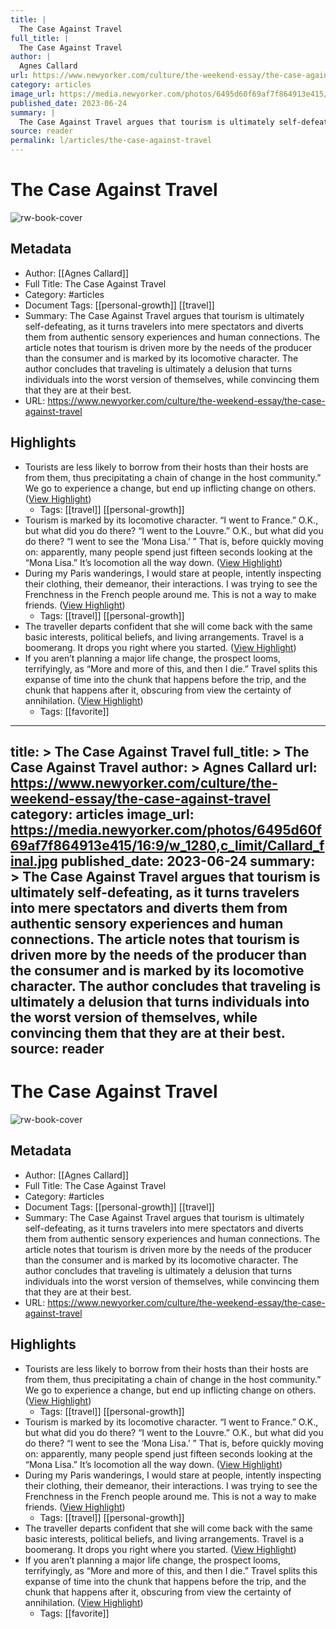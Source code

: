 ```yaml
---
title: |
  The Case Against Travel
full_title: |
  The Case Against Travel
author: |
  Agnes Callard
url: https://www.newyorker.com/culture/the-weekend-essay/the-case-against-travel
category: articles
image_url: https://media.newyorker.com/photos/6495d60f69af7f864913e415/16:9/w_1280,c_limit/Callard_final.jpg
published_date: 2023-06-24
summary: |
  The Case Against Travel argues that tourism is ultimately self-defeating, as it turns travelers into mere spectators and diverts them from authentic sensory experiences and human connections. The article notes that tourism is driven more by the needs of the producer than the consumer and is marked by its locomotive character. The author concludes that traveling is ultimately a delusion that turns individuals into the worst version of themselves, while convincing them that they are at their best.
source: reader
permalink: l/articles/the-case-against-travel
---
```

# The Case Against Travel

![rw-book-cover](https://media.newyorker.com/photos/6495d60f69af7f864913e415/16:9/w_1280,c_limit/Callard_final.jpg)

## Metadata
- Author: [[Agnes Callard]]
- Full Title: The Case Against Travel
- Category: #articles
- Document Tags: [[personal-growth]] [[travel]] 
- Summary: The Case Against Travel argues that tourism is ultimately self-defeating, as it turns travelers into mere spectators and diverts them from authentic sensory experiences and human connections. The article notes that tourism is driven more by the needs of the producer than the consumer and is marked by its locomotive character. The author concludes that traveling is ultimately a delusion that turns individuals into the worst version of themselves, while convincing them that they are at their best.
- URL: https://www.newyorker.com/culture/the-weekend-essay/the-case-against-travel

## Highlights
- Tourists are less likely to borrow from their hosts than their hosts are from them, thus precipitating a chain of change in the host community.” We go to experience a change, but end up inflicting change on others. ([View Highlight](https://read.readwise.io/read/01hjv78kh3ttfqef66rjxww8sd))
    - Tags: [[travel]] [[personal-growth]] 
- Tourism is marked by its locomotive character. “I went to France.” O.K., but what did you do there? “I went to the Louvre.” O.K., but what did you do there? “I went to see the ‘Mona Lisa.’ ” That is, before quickly moving on: apparently, many people spend just fifteen seconds looking at the “Mona Lisa.” It’s locomotion all the way down. ([View Highlight](https://read.readwise.io/read/01hjv7akbs2yqfsvztafqye25c))
- During my Paris wanderings, I would stare at people, intently inspecting their clothing, their demeanor, their interactions. I was trying to see the Frenchness in the French people around me. This is not a way to make friends. ([View Highlight](https://read.readwise.io/read/01hjv7fnrwxv375nzrswsj82ec))
    - Tags: [[travel]] [[personal-growth]] 
- The traveller departs confident that she will come back with the same basic interests, political beliefs, and living arrangements. Travel is a boomerang. It drops you right where you started. ([View Highlight](https://read.readwise.io/read/01hjv7hry5xdr8d3w2adtgn3ja))
- If you aren’t planning a major life change, the prospect looms, terrifyingly, as “More and more of this, and then I die.” Travel splits this expanse of time into the chunk that happens before the trip, and the chunk that happens after it, obscuring from view the certainty of annihilation. ([View Highlight](https://read.readwise.io/read/01hjv7kbanmwrwf1b0p66w2pka))
    - Tags: [[favorite]] 


---
title: >
  The Case Against Travel
full_title: >
  The Case Against Travel
author: >
  Agnes Callard
url: https://www.newyorker.com/culture/the-weekend-essay/the-case-against-travel
category: articles
image_url: https://media.newyorker.com/photos/6495d60f69af7f864913e415/16:9/w_1280,c_limit/Callard_final.jpg
published_date: 2023-06-24
summary: >
  The Case Against Travel argues that tourism is ultimately self-defeating, as it turns travelers into mere spectators and diverts them from authentic sensory experiences and human connections. The article notes that tourism is driven more by the needs of the producer than the consumer and is marked by its locomotive character. The author concludes that traveling is ultimately a delusion that turns individuals into the worst version of themselves, while convincing them that they are at their best.
source: reader
---
# The Case Against Travel

![rw-book-cover](https://media.newyorker.com/photos/6495d60f69af7f864913e415/16:9/w_1280,c_limit/Callard_final.jpg)

## Metadata
- Author: [[Agnes Callard]]
- Full Title: The Case Against Travel
- Category: #articles
- Document Tags: [[personal-growth]] [[travel]] 
- Summary: The Case Against Travel argues that tourism is ultimately self-defeating, as it turns travelers into mere spectators and diverts them from authentic sensory experiences and human connections. The article notes that tourism is driven more by the needs of the producer than the consumer and is marked by its locomotive character. The author concludes that traveling is ultimately a delusion that turns individuals into the worst version of themselves, while convincing them that they are at their best.
- URL: https://www.newyorker.com/culture/the-weekend-essay/the-case-against-travel

## Highlights
- Tourists are less likely to borrow from their hosts than their hosts are from them, thus precipitating a chain of change in the host community.” We go to experience a change, but end up inflicting change on others. ([View Highlight](https://read.readwise.io/read/01hjv78kh3ttfqef66rjxww8sd))
    - Tags: [[travel]] [[personal-growth]] 
- Tourism is marked by its locomotive character. “I went to France.” O.K., but what did you do there? “I went to the Louvre.” O.K., but what did you do there? “I went to see the ‘Mona Lisa.’ ” That is, before quickly moving on: apparently, many people spend just fifteen seconds looking at the “Mona Lisa.” It’s locomotion all the way down. ([View Highlight](https://read.readwise.io/read/01hjv7akbs2yqfsvztafqye25c))
- During my Paris wanderings, I would stare at people, intently inspecting their clothing, their demeanor, their interactions. I was trying to see the Frenchness in the French people around me. This is not a way to make friends. ([View Highlight](https://read.readwise.io/read/01hjv7fnrwxv375nzrswsj82ec))
    - Tags: [[travel]] [[personal-growth]] 
- The traveller departs confident that she will come back with the same basic interests, political beliefs, and living arrangements. Travel is a boomerang. It drops you right where you started. ([View Highlight](https://read.readwise.io/read/01hjv7hry5xdr8d3w2adtgn3ja))
- If you aren’t planning a major life change, the prospect looms, terrifyingly, as “More and more of this, and then I die.” Travel splits this expanse of time into the chunk that happens before the trip, and the chunk that happens after it, obscuring from view the certainty of annihilation. ([View Highlight](https://read.readwise.io/read/01hjv7kbanmwrwf1b0p66w2pka))
    - Tags: [[favorite]] 



